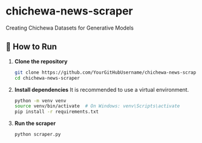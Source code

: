 # chichewa-news-scraper
Creating Chichewa Datasets for Generative Models
## 🚀 How to Run

1.  **Clone the repository**
    ```bash
    git clone https://github.com/YourGitHubUsername/chichewa-news-scraper.git
    cd chichewa-news-scraper
    ```

2.  **Install dependencies**
    It is recommended to use a virtual environment.
    ```bash
    python -m venv venv
    source venv/bin/activate  # On Windows: venv\Scripts\activate
    pip install -r requirements.txt
    ```

3.  **Run the scraper**
    ```bash
    python scraper.py
    ```